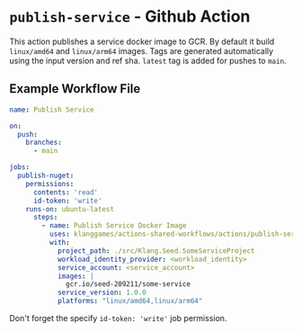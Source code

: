 # `publish-service` - **Github Action**

This action publishes a service docker image to GCR. By default it build `linux/amd64` and `linux/arm64` images. Tags are generated automatically using the input version and ref sha. `latest` tag is added for pushes to `main`.

## Example Workflow File

```yaml
name: Publish Service

on:
  push:
    branches:
      - main

jobs:
  publish-nuget:
    permissions:
      contents: 'read'
      id-token: 'write'
    runs-on: ubuntu-latest
      steps:
        - name: Publish Service Docker Image
          uses: klanggames/actions-shared-workflows/actions/publish-service@v1
          with:
            project_path: ./src/Klang.Seed.SomeServiceProject
            workload_identity_provider: <workload_identity>
            service_account: <service_account>
            images: |
              gcr.io/seed-209211/some-service
            service_version: 1.0.0
            platforms: "linux/amd64,linux/arm64"
```

Don't forget the specify `id-token: 'write'` job permission.
